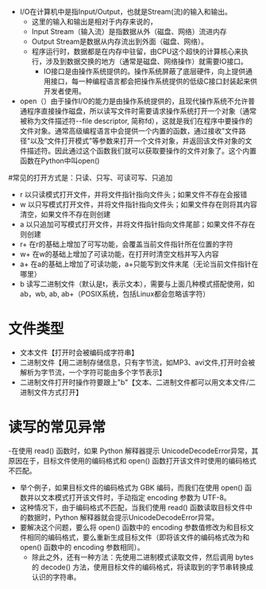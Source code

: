 - I/O在计算机中是指Input/Output，也就是Stream(流)的输入和输出。
  - 这里的输入和输出是相对于内存来说的，
  - Input Stream（输入流）是指数据从外（磁盘、网络）流进内存 
  - Output Stream是数据从内存流出到外面（磁盘、网络）。 
  - 程序运行时，数据都是在内存中驻留，由CPU这个超快的计算核心来执行，涉及到数据交换的地方（通常是磁盘、网络操作）就需要IO接口。 
    - IO接口是由操作系统提供的。操作系统屏蔽了底层硬件，向上提供通用接口，每一种编程语言都会把操作系统提供的低级C接口封装起来供开发者使用。
- open（）由于操作I/O的能力是由操作系统提供的，且现代操作系统不允许普通程序直接操作磁盘，所以读写文件时需要请求操作系统打开一个对象（通常被称为文件描述符--file descriptor, 简称fd），这就是我们在程序中要操作的文件对象。通常高级编程语言中会提供一个内置的函数，通过接收"文件路径"以及“文件打开模式”等参数来打开一个文件对象，并返回该文件对象的文件描述符。因此通过这个函数我们就可以获取要操作的文件对象了。这个内置函数在Python中叫open()


#常见的打开方式是：只读、只写、可读可写、只追加
- r 以只读模式打开文件，并将文件指针指向文件头；如果文件不存在会报错
- w 以只写模式打开文件，并将文件指针指向文件头；如果文件存在则将其内容清空，如果文件不存在则创建
- a 以只追加可写模式打开文件，并将文件指针指向文件尾部；如果文件不存在则创建
- r+ 在r的基础上增加了可写功能，会覆盖当前文件指针所在位置的字符
- w+ 在w的基础上增加了可读功能，在打开时清空文档并写入内容
- a+ 在a的基础上增加了可读功能，a+只能写到文件末尾（无论当前文件指针在哪里）
- b 读写二进制文件（默认是t，表示文本），需要与上面几种模式搭配使用，如ab，wb, ab, ab+（POSIX系统，包括Linux都会忽略该字符）

# 文件类型
- 文本文件【打开时会被编码成字符串】 
- 二进制文件【用二进制存储信息，只有字节流，如MP3、avi文件,打开时会被解析为字节流，一个字符可能由多个字节表示】 
- 二进制文件打开时操作符要跟上"b"【文本、二进制文件都可以用文本文件/二进制文件方式打开】

# 读写的常见异常
-在使用 read() 函数时，如果 Python 解释器提示 UnicodeDecodeError异常，其原因在于，目标文件使用的编码格式和 open() 函数打开该文件时使用的编码格式不匹配。
- 举个例子，如果目标文件的编码格式为 GBK 编码，而我们在使用 open() 函数并以文本模式打开该文件时，手动指定 encoding 参数为 UTF-8。 
- 这种情况下，由于编码格式不匹配，当我们使用 read() 函数读取目标文件中的数据时，Python 解释器就会提示UnicodeDecodeError异常。 
- 要解决这个问题，要么将 open() 函数中的 encoding 参数值修改为和目标文件相同的编码格式，要么重新生成目标文件（即将该文件的编码格式改为和 open() 函数中的 encoding 参数相同）。
  - 除此之外，还有一种方法：先使用二进制模式读取文件，然后调用 bytes 的 decode() 方法，使用目标文件的编码格式，将读取到的字节串转换成认识的字符串。